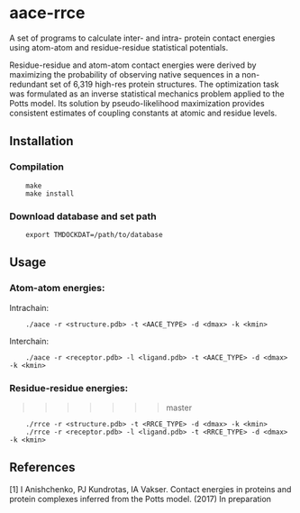 # aace-rrce

A set of programs to calculate inter- and intra- protein contact energies using 
atom-atom and residue-residue statistical potentials.

Residue-residue and atom-atom contact energies were derived by maximizing the 
probability of observing native sequences in a non-redundant set of 6,319 
high-res protein structures. The optimization task was formulated as an inverse 
statistical mechanics problem applied to the Potts model. Its solution by 
pseudo-likelihood maximization provides consistent estimates of coupling 
constants at atomic and residue levels.

## Installation

### Compilation

        make
        make install

### Download database and set path

        export TMDOCKDAT=/path/to/database

## Usage

### Atom-atom energies:

Intrachain:

        ./aace -r <structure.pdb> -t <AACE_TYPE> -d <dmax> -k <kmin>

Interchain:

        ./aace -r <receptor.pdb> -l <ligand.pdb> -t <AACE_TYPE> -d <dmax> -k <kmin>

### Residue-residue energies:
>>>>>>> master

        ./rrce -r <structure.pdb> -t <RRCE_TYPE> -d <dmax> -k <kmin>
        ./rrce -r <receptor.pdb> -l <ligand.pdb> -t <RRCE_TYPE> -d <dmax> -k <kmin>

## References
[1] I Anishchenko, PJ Kundrotas, IA Vakser. Contact energies in proteins and 
    protein complexes inferred from the Potts model. (2017) In preparation
